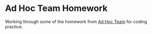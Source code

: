 # Ad Hoc Team Homework

Working through some of the homework from 
[Ad Hoc Team](https://github.com/adhocteam/homework) for coding practice.
